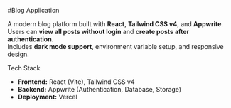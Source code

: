 #Blog Application

A modern blog platform built with **React**, **Tailwind CSS v4**, and **Appwrite**.  
Users can **view all posts without login** and **create posts after authentication**.  
Includes **dark mode support**, environment variable setup, and responsive design.

Tech Stack
- **Frontend:** React (Vite), Tailwind CSS v4  
- **Backend:** Appwrite (Authentication, Database, Storage)  
- **Deployment:** Vercel
